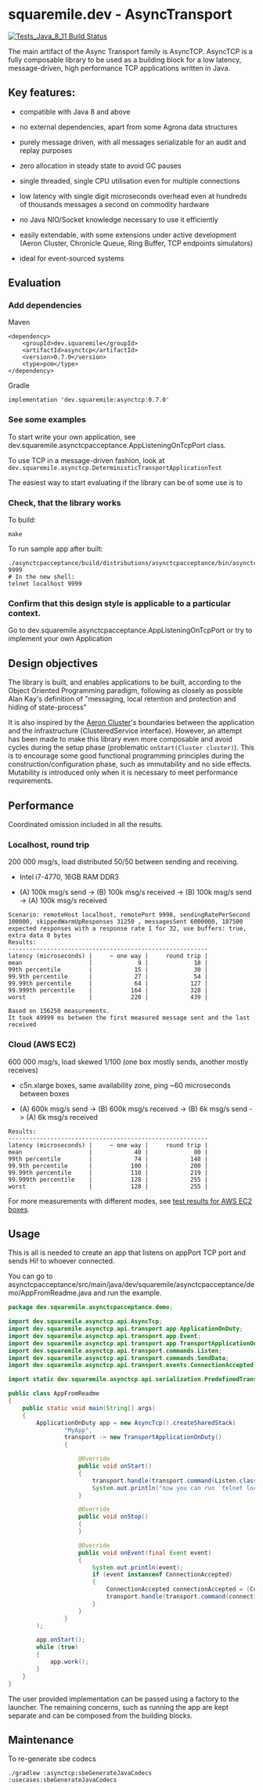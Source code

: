 # squaremile.dev - AsyncTransport

[![Tests_Java_8_11 Build Status](https://github.com/squaremiledev/asynctransport/workflows/Tests_Java_8_11/badge.svg)](https://github.com/squaremiledev/asynctransport/actions?query=workflow%3ATests_Java_8_11)

The main artifact of the Async Transport family is AsyncTCP.
AsyncTCP is a fully composable library to be used as a building block for
a low latency, message-driven, high performance TCP applications written in Java.

## Key features:

- compatible with Java 8 and above

- no external dependencies, apart from some Agrona data structures

- purely message driven, with all messages serializable for an audit and replay purposes

- zero allocation in steady state to avoid GC pauses 

- single threaded, single CPU utilisation even for multiple connections

- low latency with single digit microseconds overhead even at hundreds of thousands messages a second on commodity hardware

- no Java NIO/Socket knowledge necessary to use it efficiently

- easily extendable, with some extensions under active development (Aeron Cluster, Chronicle Queue, Ring Buffer, TCP endpoints simulators)

- ideal for event-sourced systems
 

## Evaluation

### Add dependencies

Maven

```
<dependency>
	<groupId>dev.squaremile</groupId>
	<artifactId>asynctcp</artifactId>
	<version>0.7.0</version>
	<type>pom</type>
</dependency>
```

Gradle

```
implementation 'dev.squaremile:asynctcp:0.7.0'
```

### See some examples

To start write your own application, see dev.squaremile.asynctcpacceptance.AppListeningOnTcpPort class.

To use TCP in a message-driven fashion, look at `dev.squaremile.asynctcp.DeterministicTransportApplicationTest`

The easiest way to start evaluating if the library can be of some use is to

### Check, that the library works

To build:

`make`

To run sample app after built:

```
./asynctcpacceptance/build/distributions/asynctcpacceptance/bin/asynctcpacceptance 9999
# In the new shell:
telnet localhost 9999
```

### Confirm that this design style is applicable to a particular context.

Go to dev.squaremile.asynctcpacceptance.AppListeningOnTcpPort or try to implement your own Application

## Design objectives

The library is built, and enables applications to be built, according to the Object Oriented Programming paradigm,
following as closely as possible Alan Kay's definition of "messaging, local retention and protection and hiding of state-process"

It is also inspired by the [Aeron Cluster](https://github.com/real-logic/aeron/tree/master/aeron-cluster)'s boundaries
between the application and the infrastructure (ClusteredService interface).
However, an attempt has been made to make this library even more composable
and avoid cycles during the setup phase (problematic `onStart(Cluster cluster)`).
This is to encourage some good functional programming principles during the construction/configuration phase,
such as immutability and no side effects. Mutability is introduced only when it is
necessary to meet performance requirements.  

## Performance

Coordinated omission included in all the results.

### Localhost, round trip

200 000 msg/s, load distributed 50/50 between sending and receiving.

- Intel i7-4770, 16GB RAM DDR3

- (A) 100k msg/s send -> (B) 100k msg/s received -> (B) 100k msg/s send -> (A) 100k msg/s received

``` 
Scenario: remoteHost localhost, remotePort 9998, sendingRatePerSecond 100000, skippedWarmUpResponses 31250 , messagesSent 6000000, 187500 expected responses with a response rate 1 for 32, use buffers: true, extra data 0 bytes
Results:
---------------------------------------------------------
latency (microseconds) |     ~ one way |     round trip |
mean                   |             9 |             18 |
99th percentile        |            15 |             30 |
99.9th percentile      |            27 |             54 |
99.99th percentile     |            64 |            127 |
99.999th percentile    |           164 |            328 |
worst                  |           220 |            439 |

Based on 156250 measurements.
It took 49999 ms between the first measured message sent and the last received

```

### Cloud (AWS EC2)

600 000 msg/s, load skewed 1/100 (one box mostly sends, another mostly receives)

- c5n.xlarge boxes, same availability zone, ping ~60 microseconds between boxes

- (A) 600k msg/s send -> (B) 600k msg/s received -> (B) 6k msg/s send -> (A) 6k msg/s received

```
Results:
---------------------------------------------------------
latency (microseconds) |     ~ one way |     round trip |
mean                   |            40 |             80 |
99th percentile        |            74 |            148 |
99.9th percentile      |           100 |            200 |
99.99th percentile     |           110 |            219 |
99.999th percentile    |           128 |            255 |
worst                  |           128 |            255 |
```

For more measurements with different modes, see [test results for AWS EC2 boxes](docs/aws.md).

## Usage

This is all is needed to create an app that listens on appPort TCP port and sends Hi! to whoever connected.

You can go to asynctcpacceptance/src/main/java/dev/squaremile/asynctcpacceptance/demo/AppFromReadme.java and run the example.

```java
package dev.squaremile.asynctcpacceptance.demo;

import dev.squaremile.asynctcp.api.AsyncTcp;
import dev.squaremile.asynctcp.api.transport.app.ApplicationOnDuty;
import dev.squaremile.asynctcp.api.transport.app.Event;
import dev.squaremile.asynctcp.api.transport.app.TransportApplicationOnDuty;
import dev.squaremile.asynctcp.api.transport.commands.Listen;
import dev.squaremile.asynctcp.api.transport.commands.SendData;
import dev.squaremile.asynctcp.api.transport.events.ConnectionAccepted;

import static dev.squaremile.asynctcp.api.serialization.PredefinedTransportDelineation.rawStreaming;

public class AppFromReadme
{
    public static void main(String[] args)
    {
        ApplicationOnDuty app = new AsyncTcp().createSharedStack(
                "MyApp",
                transport -> new TransportApplicationOnDuty()
                {

                    @Override
                    public void onStart()
                    {
                        transport.handle(transport.command(Listen.class).set(1, 8889, rawStreaming()));
                        System.out.println("now you can run `telnet localhost 8889` in the terminal");
                    }

                    @Override
                    public void onStop()
                    {
                    }

                    @Override
                    public void onEvent(final Event event)
                    {
                        System.out.println(event);
                        if (event instanceof ConnectionAccepted)
                        {
                            ConnectionAccepted connectionAccepted = (ConnectionAccepted)event;
                            transport.handle(transport.command(connectionAccepted.connectionId(), SendData.class).set("Hi!".getBytes()));
                        }
                    }
                }
        );

        app.onStart();
        while (true)
        {
            app.work();
        }
    }
}
```

The user provided implementation can be passed using a factory to the launcher.
The remaining concerns, such as running the app are kept separate and can be composed from the building blocks.


## Maintenance

To re-generate sbe codecs

```
./gradlew :asynctcp:sbeGenerateJavaCodecs :usecases:sbeGenerateJavaCodecs
```
